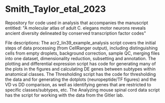 # Smith_Taylor_etal_2023
Repository for code used in analysis that accompanies the manuscript entitled: "A molecular atlas of adult C. elegans motor neurons reveals ancient diversity delineated by conserved transcription factor codes"

File descriptions:
The acr2_lin39_example_analysis script covers the initial steps of data processing (from CellRanger output), including distinguishing cells from empty droplets, background correction, sample QC, merging files into one dataset, dimensionality reduction, subsetting and annotation.
The plotting and differential expression script has code for generating many of the plots in the figures and calculating DE genes between subtypes within anatomical classes.
The Thresholding script has the code for thresholding the data and for generating the dotplots (neuropeptide/TF figures) and the VD vs DD comparison, as well as identifying genes that are restricted to specific classes/subtypes, etc.
The Analyzing mouse spinal cord data script has the script for working with the data from the Gitler lab.
